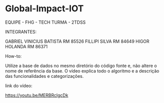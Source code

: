 # Global-Impact-IOT


EQUIPE - FHG - TECH
TURMA - 2TDSS

INTEGRANTES:

GABRIEL VINICIUS BATISTA	RM 85526
FILLIPI SILVA			RM 84649
HIGOR HOLANDA			RM 86371


How-to:

Utilize a base de dados no mesmo diretório do código fonte e, não altere o nome de referência da base.
O vídeo explica todo o algoritmo e a descrição das funcionalidades e categorizações.



link do vídeo:

https://youtu.be/MERBRcIgcDk
